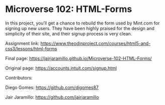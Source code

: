 # Microverse 102: HTML-Forms
In this project, you’ll get a chance to rebuild the form used by Mint.com for signing up new users. They have been highly praised for the design and simplicity of their site, and their signup process is very clean.

Assignment link: https://www.theodinproject.com/courses/html5-and-css3/lessons/html-forms

Final page: https://jairjaramillo.github.io/Microverse-102-HTML-Forms/

Original page: https://accounts.intuit.com/signup.html


Contributors:

Diego Gomes: https://github.com/digomes87

Jair Jaramillo: https://github.com/jairjaramillo
